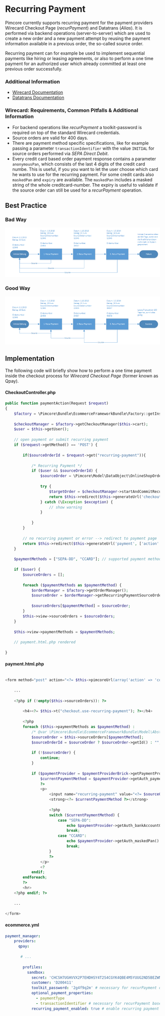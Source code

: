 # Recurring Payment
  
Pimcore currently supports recurring payment for the payment providers Wirecard Checkout Page (_recurPayment_) and Datatrans (_Alias_).
It is performed via backend operations (server-to-server) which are used to create a new order and a new payment attempt by reusing the payment information available in a previous order, the so-called source order.

Recurring payment can for example be used to implement sequential payments like hiring or leasing agreements, or also to perform a one time payment for an authorized user which already committed at least one previous order successfully. 

### Additional Information
- [Wirecard Documentation](https://guides.wirecard.at/back-end_operations:transaction-based:recurpayment)
- [Datatrans Documentation](https://www.datatrans.ch/alias-tokenization/using-the-alias)


### Wirecard: Requirements, Common Pitfalls & Additional Information
- For backend operations like *recurPayment* a toolkit-password is required on top of the standard Wirecard credentials. 
- Source orders are valid for 400 days.
- There are payment method specific specifications, like for example passing a parameter `transactionIdentifier` with the value `INITIAL` for source orders performed via *SEPA Direct Debit*.
- Every credit card based order payment response contains a parameter `anonymousPan`, which consists of the last 4 digits of the credit card numbe. This is useful, if you you want to let the user choose which card he wants to use for the recurring payment. For some credit cards also `maskedPan` and  `expiry` are available. The `maskedPan` includes a masked string of the whole creditcard-number. The expiry is useful to validate if the source order can still be used for a _recurPayment_ operation.

## Best Practice
### Bad Way
![Recurring Payment Bad](../../img/recurring-payment-bad.png) 
### Good Way
![Recurring Payment Good](../../img/recurring-payment-good.png) 

## Implementation
The following code will briefly show how to perform a one time payment inside the checkout process for _Wirecard Checkout Page_ (former known as Qpay).

#### CheckoutController.php

```php
public function paymentAction(Request $request)
{
    $factory = \Pimcore\Bundle\EcommerceFrameworkBundle\Factory::getInstance();

    $checkoutManager = $factory->getCheckoutManager($this->cart);
    $user = $this->getUser();

    // open payment or submit recurring payment
    if ($request->getMethod() == 'POST') {

        if($sourceOrderId = $request->get("recurring-payment")){

            /* Recurring Payment */
            if ($user && $sourceOrderId) {
                $sourceOrder = \Pimcore\Model\DataObject\OnlineShopOrder::getById($sourceOrderId);

                try {
                    $targetOrder = $checkoutManager->startAndCommitRecurringOrderPayment($sourceOrder, $user->getId());
                    return $this->redirect($this->generateUrl('checkout', ['action' => 'completed']));
                } catch (\Exception $exception) {
                    // show warning
                }

            }
        }

        // no recurring payment or error --> redirect to payment page
        return $this->redirect($this->generateUrl('payment', ['action' => 'payment']));
    }

    $paymentMethods = ["SEPA-DD", "CCARD"]; // supported payment methods

    if ($user) {
        $sourceOrders = [];

        foreach ($paymentMethods as $paymentMethod) {
            $orderManager = $factory->getOrderManager();
            $sourceOrder = $orderManager->getRecurringPaymentSourceOrder($user->getId(), $checkoutManager->getPayment(), $paymentMethod);

            $sourceOrders[$paymentMethod] = $sourceOrder;
        }
        $this->view->sourceOrders = $sourceOrders;
    }

    $this->view->paymentMethods = $paymentMethods;

    // payment.html.php rendered

}
```

#### payment.html.php

```php 

<form method="post" action="<?= $this->pimcoreUrl(array('action' => 'confirm'), 'checkout', true) ?>">

    ... 
    
    <?php if (!empty($this->sourceOrders)): ?>

        <h4><?= $this->t("checkout.use-recurring-payment"); ?></h4>

        <?php
        foreach ($this->paymentMethods as $paymentMethod) :
            /* @var \Pimcore\Bundle\EcommerceFrameworkBundle\Model\AbstractOrder $sourceOrder */
            $sourceOrder = $this->sourceOrders[$paymentMethod];
            $sourceOrderId = $sourceOrder ? $sourceOrder->getId() : "";

            if (!$sourceOrder) {
                continue;
            }

            if ($paymentProvider = $paymentProviderBrick->getPaymentProviderQpay()) :
                $currentPaymentMethod = $paymentProvider->getAuth_paymentType();
                ?>
                <p>
                    <input name="recurring-payment" value="<?= $sourceOrderId ?>" type="radio">
                    <strong><?= $currentPaymentMethod ?></strong>

                    <?php
                    switch ($currentPaymentMethod) {
                        case "SEPA-DD":
                            echo $paymentProvider->getAuth_bankAccountOwner() . " " . $paymentProvider->getAuth_bankAccountIBAN();
                            break;
                        case "CCARD":
                            echo $paymentProvider->getAuth_maskedPan() . " " . $paymentProvider->getAuth_expiry();
                            break;
                    }
                    ?>
                </p>
                <?
            endif;
        endforeach;
        ?>
        <hr>
    <?php endif; ?>

    ...
   
</form>
```

#### ecommerce.yml

```yaml
payment_manager:
    providers:
      qpay:
       
       # ...

        profiles:
          sandbox:
            secret: 'CHCSH7UGHVVX2P7EHDHSY4T2S4CGYK4QBE4M5YUUG2ND5BEZWNRZW5EJYVJQ'
            customer: 'D200411'
            toolkit_password: '2g4f9q2m' # necessary for recurPayment operation
            optional_payment_properties:
              - paymentType
              - transactionIdentifier # necessary for recurPayment based on SEPA DIRECT DEBIT
            recurring_payment_enabled: true # enable recurring payment
```